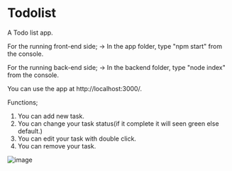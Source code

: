 # Todolist
A Todo list app.

For the running front-end side;
  -> In the app folder, type "npm start" from the console.
  
For the running back-end side;
  -> In the backend folder, type "node index" from the console.
  
You can use the app at http://localhost:3000/.

Functions;
1) You can add new task.
2) You can change your task status(if it complete it will seen green else default.)
3) You can edit your task with double click.
4) You can remove your task.

![image](https://user-images.githubusercontent.com/56863545/157068929-77d5c3e5-9bb9-45dd-ba71-64ce7cfb0277.png)

